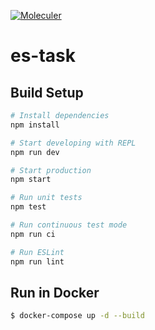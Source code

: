 [![Moleculer](https://img.shields.io/badge/Powered%20by-Moleculer-green.svg?colorB=0e83cd)](https://moleculer.services)

# es-task

## Build Setup

``` bash
# Install dependencies
npm install

# Start developing with REPL
npm run dev

# Start production
npm start

# Run unit tests
npm test

# Run continuous test mode
npm run ci

# Run ESLint
npm run lint
```

## Run in Docker

```bash
$ docker-compose up -d --build
```
